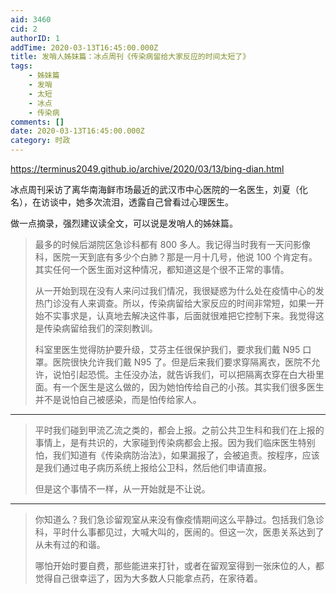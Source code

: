 ```yaml
---
aid: 3460
cid: 2
authorID: 1
addTime: 2020-03-13T16:45:00.000Z
title: 发哨人姊妹篇：冰点周刊《传染病留给大家反应的时间太短了》
tags:
    - 姊妹篇
    - 发哨
    - 太短
    - 冰点
    - 传染病
comments: []
date: 2020-03-13T16:45:00.000Z
category: 时政
---
```


https://terminus2049.github.io/archive/2020/03/13/bing-dian.html

冰点周刊采访了离华南海鲜市场最近的武汉市中心医院的一名医生，刘夏（化名），在访谈中，她多次流泪，透露自己曾看过心理医生。

做一点摘录，强烈建议读全文，可以说是发哨人的姊妹篇。

> 最多的时候后湖院区急诊科都有 800 多人。我记得当时我有一天问影像科，医院一天到底有多少个白肺？那是一月十几号，他说 100 个肯定有。其实任何一个医生面对这种情况，都知道这是个很不正常的事情。
> 
> 从一开始到现在没有人来问过我们情况，我很疑惑为什么处在疫情中心的发热门诊没有人来调查。所以，传染病留给大家反应的时间非常短，如果一开始不实事求是，认真地去解决这件事，后面就很难把它控制下来。我觉得这是传染病留给我们的深刻教训。
> 
> 科室里医生觉得防护要升级，艾芬主任很保护我们，要求我们戴 N95 口罩。医院很快允许我们戴 N95 了。但是后来我们要求穿隔离衣，医院不允许，说怕引起恐慌。主任没办法，就告诉我们，可以把隔离衣穿在白大褂里面。有一个医生是这么做的，因为她怕传给自己的小孩。其实我们很多医生并不是说怕自己被感染，而是怕传给家人。

* * *

> 平时我们碰到甲流乙流之类的，都会上报。之前公共卫生科和我们在上报的事情上，是有共识的，大家碰到传染病都会上报。因为我们临床医生特别怕，我们知道有《传染病防治法》，如果漏报了，会被追责。按程序，应该是我们通过电子病历系统上报给公卫科，然后他们申请直报。
> 
> 但是这个事情不一样，从一开始就是不让说。

* * *

> 你知道么？我们急诊留观室从来没有像疫情期间这么平静过。包括我们急诊科，平时什么事都见过，大喊大叫的，医闹的。但这一次，医患关系达到了从未有过的和谐。
> 
> 哪怕开始时要自费，那些能进来打针，或者在留观室得到一张床位的人，都觉得自己很幸运了，因为大多数人只能拿点药，在家待着。
